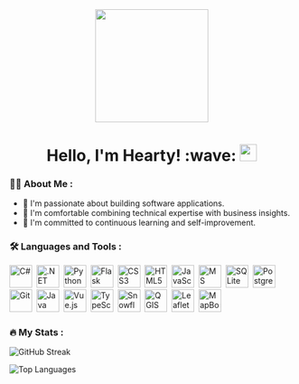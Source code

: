 <div align="center">
  <img src="https://media.giphy.com/media/L1R1tvI9svkIWwpVYr/giphy.gif" width="200"/>
  <h1>
  Hello, I'm Hearty! :wave:
  <img src="https://media.giphy.com/media/hvRJCLFzcasrR4ia7z/giphy.gif" width="30px"/>
</h1>
</div>

### 👨‍⚕️ About Me :

- :rocket: I'm passionate about building software applications.
- :briefcase:  I'm comfortable combining technical expertise with business insights.
- :seedling: I'm committed to continuous learning and self-improvement.

### :hammer_and_wrench: Languages and Tools :
<div>
  <img src="https://cdn.jsdelivr.net/gh/devicons/devicon/icons/csharp/csharp-original.svg"  title="C#" alt="C#" width="40" height="40"/>&nbsp;
  <img src="https://cdn.jsdelivr.net/gh/devicons/devicon/icons/dotnetcore/dotnetcore-original.svg"  title=".NET Core" alt=".NET Core" width="40" height="40"/>&nbsp;  
  <img src="https://cdn.jsdelivr.net/gh/devicons/devicon/icons/python/python-original.svg"  title="Python" alt="Python" width="40" height="40"/>&nbsp;
  <img src="https://cdn.jsdelivr.net/gh/devicons/devicon/icons/flask/flask-original-wordmark.svg"  title="Flask" alt="Flask" width="40" height="40"/>&nbsp;
  <img src="https://cdn.jsdelivr.net/gh/devicons/devicon/icons/css3/css3-original-wordmark.svg"  title="CSS3" alt="CSS3" width="40" height="40"/>&nbsp;
  <img src="https://cdn.jsdelivr.net/gh/devicons/devicon/icons/html5/html5-plain-wordmark.svg" title="HTML5" alt="HTML5" width="40" height="40"/>&nbsp;
  <img src="https://cdn.jsdelivr.net/gh/devicons/devicon/icons/javascript/javascript-original.svg" title="JavaScript" alt="JavaScript" width="40" height="40"/>&nbsp;
  <img src="https://cdn.jsdelivr.net/gh/devicons/devicon/icons/microsoftsqlserver/microsoftsqlserver-plain-wordmark.svg" title="MS SQL Server" alt="MS SQL Server" width="40" height="40"/>&nbsp;
  <img src="https://cdn.jsdelivr.net/gh/devicons/devicon/icons/sqlite/sqlite-original-wordmark.svg" title="SQLite" alt="SQLite" width="40" height="40"/>&nbsp;
  <img src="https://cdn.jsdelivr.net/gh/devicons/devicon/icons/postgresql/postgresql-original-wordmark.svg" title="PostgreSQL" alt="PostgreSQL" width="40" height="40"/>&nbsp;
  <img src="https://cdn.jsdelivr.net/gh/devicons/devicon/icons/git/git-original-wordmark.svg" title="Git" alt="Git" width="40" height="40"/>&nbsp;
  <img src="https://cdn.jsdelivr.net/gh/devicons/devicon/icons/java/java-original.svg" title="Java" alt="Java" width="40" height="40"/>&nbsp;
  <img src="https://cdn.jsdelivr.net/gh/devicons/devicon/icons/vuejs/vuejs-original.svg" title="Vue.js" alt="Vue.js" width="40" height="40"/>&nbsp;
  <img src="https://cdn.jsdelivr.net/gh/devicons/devicon/icons/typescript/typescript-original.svg" title="TypeScript" alt="TypeScript" width="40" height="40"/>&nbsp;
  <img src="https://img.icons8.com/color/48/000000/snowflake.png" title="Snowflake" alt="Snowflake" width="40" height="40"/>&nbsp;
  <img src="https://cdn.jsdelivr.net/gh/devicons/devicon/icons/qgis/qgis-original.svg" title="QGIS" alt="QGIS" width="40" height="40"/>&nbsp;
  <img src="https://img.icons8.com/color/48/000000/leaflet.png" title="Leaflet" alt="Leaflet" width="40" height="40"/>&nbsp;
  <img src="https://cdn.jsdelivr.net/gh/devicons/devicon/icons/mapbox/mapbox-original.svg" title="MapBox" alt="MapBox" width="40" height="40"/>&nbsp;
</div>

### :fire: My Stats :

![GitHub Streak](http://github-readme-streak-stats.herokuapp.com?user=alahearty&theme=highcontrast)

![Top Languages](https://github-readme-stats.vercel.app/api/top-langs/?username=alahearty&theme=dracula&hide=Jupyter%20Notebook,JavaScript)

</div>
